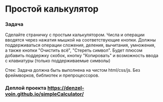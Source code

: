 # Простой калькулятор

### Задача

Сделайте страничку с простым калькулятором. Числа и операции вводятся через нажатия мышкой на соответствующие кнопки. Должны поддерживаться операции сложения, деления, вычитания, умножения, а также кнопки "Очистить всё", "Стереть символ". Будет плюсом добавить поддержку скобок, кнопку "Копировать" и возможность ввода с клавиатуры (только поддерживаемые символы)

Стек: Задача должна быть выполнена на чистом html/css/js. Без фреймворков, библиотек и препроцессоров.

### Деплой проекта https://denzel-voin.github.io/simpleCalculator/
